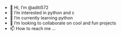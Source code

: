 - 👋 Hi, I’m @aditi572
- 👀 I’m interested in python and c
- 🌱 I’m currently learning python
- 💞️ I’m looking to collaborate on cool and fun projects
- 📫 How to reach me ...

<!---
aditi572/aditi572 is a ✨ special ✨ repository because its `README.md` (this file) appears on your GitHub profile.
You can click the Preview link to take a look at your changes.
--->
